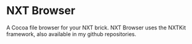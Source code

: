 NXT Browser
===========

A Cocoa file browser for your NXT brick. NXT Browser uses the NXTKit framework, also available in my github repositories.
